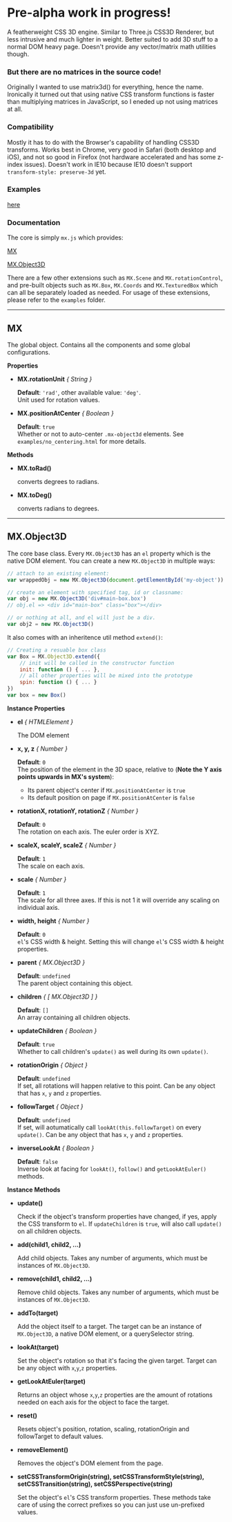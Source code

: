 # Pre-alpha work in progress!

A featherweight CSS 3D engine. Similar to Three.js CSS3D Renderer, but less intrusive and much lighter in weight. Better suited to add 3D stuff to a normal DOM heavy page. Doesn't provide any vector/matrix math utilities though.

### But there are no matrices in the source code!

Originally I wanted to use matrix3d() for everything, hence the name. Ironically it turned out that using native CSS transform functions is faster than multiplying matrices in JavaScript, so I eneded up not using matrices at all.

### Compatibility

Mostly it has to do with the Browser's capability of handling CSS3D transforms. Works best in Chrome, very good in Safari (both desktop and iOS), and not so good in Firefox (not hardware accelerated and has some z-index issues). Doesn't work in IE10 because IE10 doesn't support `transform-style: preserve-3d` yet.

### Examples

[here](http://sketch.evanyou.me/matrix/examples/)

### Documentation

The core is simply `mx.js` which provides:

[MX](#mx)

[MX.Object3D](#mxobject3d)

There are a few other extensions such as `MX.Scene` and `MX.rotationControl`, and pre-built objects such as `MX.Box`, `MX.Coords` and `MX.TexturedBox` which can all be separately loaded as needed. For usage of these extensions, please refer to the `examples` folder.

---

## MX

The global object. Contains all the components and some global configurations.

**Properties**

- **MX.rotationUnit**  _{ String }_

    **Default**: `'rad'`, other available value: `'deg'`.  
    Unit used for rotation values.

- **MX.positionAtCenter** _{ Boolean }_

    **Default**: `true`  
    Whether or not to auto-center `.mx-object3d` elements. See `examples/no_centering.html` for more details.

**Methods**

- **MX.toRad()**

    converts degrees to radians.

- **MX.toDeg()**

    converts radians to degrees.

---

## MX.Object3D

The core base class. Every `MX.Object3D` has an `el` property which is the native DOM element. You can create a new `MX.Object3D` in multiple ways:

```js
// attach to an existing element:
var wrappedObj = new MX.Object3D(document.getElementById('my-object'))

// create an element with specified tag, id or classname:
var obj = new MX.Object3D('div#main-box.box')
// obj.el => <div id="main-box" class="box"></div>

// or nothing at all, and el will just be a div.
var obj2 = new MX.Object3D()
```

It also comes with an inheritence util method `extend()`:

```js
// Creating a resuable box class
var Box = MX.Object3D.extend({
    // init will be called in the constructor function
    init: function () { ... },
    // all other properties will be mixed into the prototype
    spin: function () { ... }
})
var box = new Box()
```

**Instance Properties**

- **el** _{ HTMLElement }_

    The DOM element

- **x, y, z** _{ Number }_

    **Default**: `0`  
    The position of the element in the 3D space, relative to (**Note the Y axis points upwards in MX's system**):
    - Its parent object's center if `MX.positionAtCenter` is `true`
    - Its default position on page if `MX.positionAtCenter` is `false`

- **rotationX, rotationY, rotationZ** _{ Number }_

    **Default**: `0`  
    The rotation on each axis. The euler order is XYZ.

- **scaleX, scaleY, scaleZ** _{ Number }_

    **Default**: `1`  
    The scale on each axis.

- **scale** _{ Number }_

    **Default**: `1`  
    The scale for all three axes. If this is not 1 it will override any scaling on individual axis.

- **width, height** _{ Number }_

    **Default**: `0`  
    `el`'s CSS width & height. Setting this will change `el`'s CSS width & height properties.

- **parent** _{ MX.Object3D }_

    **Default**: `undefined`  
    The parent object containing this object.

- **children** _{ [ MX.Object3D ] }_

    **Default**: `[]`  
    An array containing all children objects.

- **updateChildren** _{ Boolean }_

    **Default**: `true`  
    Whether to call children's `update()` as well during its own `update()`.

- **rotationOrigin** _{ Object }_

    **Default**: `undefined`  
    If set, all rotations will happen relative to this point. Can be any object that has `x`, `y` and `z` properties.

- **followTarget** _{ Object }_

    **Default**: `undefined`  
    If set, will aotumatically call `lookAt(this.followTarget)` on every `update()`. Can be any object that has `x`, `y` and `z` properties.

- **inverseLookAt** _{ Boolean }_

    **Default**: `false`  
    Inverse look at facing for `lookAt()`, `follow()` and `getLookAtEuler()` methods.

**Instance Methods**

- **update()**

    Check if the object's transform properties have changed, if yes, apply the CSS transform to `el`. If `updateChildren` is `true`, will also call `update()` on all children objects.

- **add(child1, child2, ...)**

    Add child objects. Takes any number of arguments, which must be instances of `MX.Object3D`.

- **remove(child1, child2, ...)**

    Remove child objects. Takes any number of arguments, which must be instances of `MX.Object3D`.

- **addTo(target)**

    Add the object itself to a target. The target can be an instance of `MX.Object3D`, a native DOM element, or a querySelector string.

- **lookAt(target)**

    Set the object's rotation so that it's facing the given target. Target can be any object with `x`,`y`,`z` properties.

- **getLookAtEuler(target)**
    
    Returns an object whose `x`,`y`,`z` properties are the amount of rotations needed on each axis for the object to face the target.

- **reset()**

    Resets object's position, rotation, scaling, rotationOrigin and followTarget to default values.

- **removeElement()**

    Removes the object's DOM element from the page.

- **setCSSTransformOrigin(string), setCSSTransformStyle(string), setCSSTransition(string), setCSSPerspective(string)**

    Set the object's `el`'s CSS transform properties. These methods take care of using the correct prefixes so you can just use un-prefixed values.